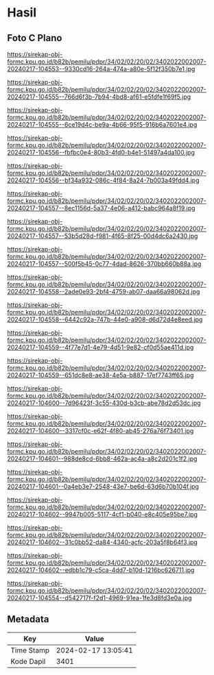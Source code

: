 # Hasil

## Foto C Plano

https://sirekap-obj-formc.kpu.go.id/b82b/pemilu/pdpr/34/02/02/20/02/3402022002007-20240217-104553--9330cd16-264a-474a-a80e-5f12f350b7e1.jpg

https://sirekap-obj-formc.kpu.go.id/b82b/pemilu/pdpr/34/02/02/20/02/3402022002007-20240217-104555--766d6f3b-7b94-4bd8-af61-e5fdfe1f69f5.jpg

https://sirekap-obj-formc.kpu.go.id/b82b/pemilu/pdpr/34/02/02/20/02/3402022002007-20240217-104555--6ce19d4c-be9a-4b66-95f5-916b6a7601e4.jpg

https://sirekap-obj-formc.kpu.go.id/b82b/pemilu/pdpr/34/02/02/20/02/3402022002007-20240217-104556--fbfbc0e4-80b3-4fd0-b4e1-51497a4da100.jpg

https://sirekap-obj-formc.kpu.go.id/b82b/pemilu/pdpr/34/02/02/20/02/3402022002007-20240217-104556--bf34a932-086c-4f84-8a24-7b003a49fdd4.jpg

https://sirekap-obj-formc.kpu.go.id/b82b/pemilu/pdpr/34/02/02/20/02/3402022002007-20240217-104557--8ec1156d-5a37-4e06-a412-babc964a8f19.jpg

https://sirekap-obj-formc.kpu.go.id/b82b/pemilu/pdpr/34/02/02/20/02/3402022002007-20240217-104557--53b5d28d-f981-4f65-8f25-00d4dc6a2430.jpg

https://sirekap-obj-formc.kpu.go.id/b82b/pemilu/pdpr/34/02/02/20/02/3402022002007-20240217-104557--500f5b45-0c77-4dad-8626-370bb660b88a.jpg

https://sirekap-obj-formc.kpu.go.id/b82b/pemilu/pdpr/34/02/02/20/02/3402022002007-20240217-104558--2ade0e93-2bf4-4759-ab07-daa66a98062d.jpg

https://sirekap-obj-formc.kpu.go.id/b82b/pemilu/pdpr/34/02/02/20/02/3402022002007-20240217-104558--6442c92a-747b-44e0-a908-d6d72d4e8eed.jpg

https://sirekap-obj-formc.kpu.go.id/b82b/pemilu/pdpr/34/02/02/20/02/3402022002007-20240217-104559--4f77e7d1-4e79-4d51-9e82-cf0d55ae411d.jpg

https://sirekap-obj-formc.kpu.go.id/b82b/pemilu/pdpr/34/02/02/20/02/3402022002007-20240217-104559--651dc8e8-ae38-4e5a-b887-17ef7743ff65.jpg

https://sirekap-obj-formc.kpu.go.id/b82b/pemilu/pdpr/34/02/02/20/02/3402022002007-20240217-104600--7d96423f-3c55-430d-b3cb-abe78d2d53dc.jpg

https://sirekap-obj-formc.kpu.go.id/b82b/pemilu/pdpr/34/02/02/20/02/3402022002007-20240217-104600--3317cf0c-e62f-4f80-ab45-276a76f73401.jpg

https://sirekap-obj-formc.kpu.go.id/b82b/pemilu/pdpr/34/02/02/20/02/3402022002007-20240217-104601--988de8cd-6bb8-462a-ac4a-a8c2d201c1f2.jpg

https://sirekap-obj-formc.kpu.go.id/b82b/pemilu/pdpr/34/02/02/20/02/3402022002007-20240217-104601--0a4eb3e7-2548-43e7-be6d-63d6b70b104f.jpg

https://sirekap-obj-formc.kpu.go.id/b82b/pemilu/pdpr/34/02/02/20/02/3402022002007-20240217-104602--9947b005-5117-4cf1-b040-e8c405e95be7.jpg

https://sirekap-obj-formc.kpu.go.id/b82b/pemilu/pdpr/34/02/02/20/02/3402022002007-20240217-104602--31c0bb52-da84-4340-acfc-203a5f8b64f3.jpg

https://sirekap-obj-formc.kpu.go.id/b82b/pemilu/pdpr/34/02/02/20/02/3402022002007-20240217-104602--edbb1c79-c5ca-4dd7-b10d-1216bc626711.jpg

https://sirekap-obj-formc.kpu.go.id/b82b/pemilu/pdpr/34/02/02/20/02/3402022002007-20240217-104554--d542717f-f2d1-4969-91ea-1fe3d8fd3e0a.jpg


## Metadata

| Key        | Value               |
| ---------- | ------------------- |
| Time Stamp | 2024-02-17 13:05:41 |
| Kode Dapil | 3401                |



